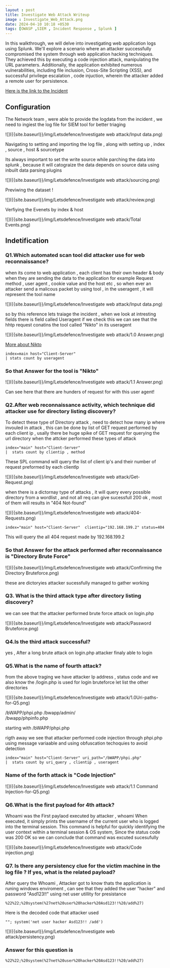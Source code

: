 ```yaml
---
layout : post
title: Investigate Web Attack Writeup
image : Investigate_Web_Attack.png
date: 2024-04-10 10:18 +0530
tags: [OWASP ,SIEM , Incident Response , Splunk ] 
---
```


In this walkthrough, we will delve into investigating web application logs using Splunk. We'll explore a scenario where an attacker successfully compromised the system through web application hacking techniques. They achieved this by executing a code injection attack, manipulating the URL parameters. Additionally, the application exhibited numerous vulnerabilities, including file inclusion, Cross-Site Scripting (XSS), and successful privilege escalation , code injuction, wherein the attacker added a remote user for persistence.  

[Here is the link to the Incident ](https://app.letsdefend.io/challenge/investigate-web-attack)

## Configuration

The Network team , were able to provide the logdata from the incident , we need to ingiest the log file for SIEM tool for better triaging 

![]({{site.baseurl}}/img/Letsdefence/Investigate web attack/Input data.png)

Navigating to setting and importing the log file , along with setting up , index , source , host & sourcetype 

Its always important to set the write source while parching the data into splunk , because it will catograize the data depends on source data using inbuilt data parsing plugins

![]({{site.baseurl}}/img/Letsdefence/Investigate web attack/sourcing.png)

Previwing the dataset !

![]({{site.baseurl}}/img/Letsdefence/Investigate web attack/review.png)

Verfiying the Evenets by index & host 

![]({{site.baseurl}}/img/Letsdefence/Investigate web attack/Total Events.png)

## Indetification 

### Q1.Which automated scan tool did attacker use for web reconnaissance? 

when its come to web application , each client has their own header & body when they are sending the data to the application for example Request method , user agent , cookie value and the host etc , so when ever an attacker send a malicous packet by using tool , in the useragent , it will represent the tool name 

![]({{site.baseurl}}/img/Letsdefence/Investigate web attack/Input data.png)

so by this reference lets traiage the incident , when we look at intresting fields there is field called Useragent if we check this we can see that the hhtp request conatins the tool called "Nikto" in its useragent 

![]({{site.baseurl}}/img/Letsdefence/Investigate web attack/1.0 Answer.png)

[More about Nikto ](https://github.com/sullo/nikto)

```
index=main host="Client-Server"
| stats count by useragent
 ```

### So that Answer for the tool is "Nikto" 

![]({{site.baseurl}}/img/Letsdefence/Investigate web attack/1.1 Answer.png) 

Can see here that there are hunders of request for with this user agent! 

### Q2.After web reconnaissance activity, which technique did attacker use for directory listing discovery?

To detect these type of Directory attack , need to detect how many ip where invouled in attack , this can be done by list of GET request performed by each client ip , usally there be huge spike of GET request for querying the url directory when the attcker performed these types of attack 

```
index="main" host="Client-Server" 
|  stats count by clientip , method
```

These SPL command will query the list of client ip's and their number of request preformed by each clientIp

![]({{site.baseurl}}/img/Letsdefence/Investigate web attack/Get-Request.png)

when there is a dictornay type of attacks , it will query every possible directory from a wordlist , and not all req can give sucessfull 200 ok , most of them will results in "404 Not-found" 

![]({{site.baseurl}}/img/Letsdefence/Investigate web attack/404-Requests.png)

```
index="main" host="Client-Server"  clientip="192.168.199.2" status=404
```

This will query the all 404 request made by 192.168.199.2 

### So that Answer for the attack performed after reconnaissance is "Directory Brute Force" 

![]({{site.baseurl}}/img/Letsdefence/Investigate web attack/Confirming the Directory Bruteforce.png) 

these are dictoryies attacker sucessfully managed to gather working 

### Q3. What is the third attack type after directory listing discovery?

we can see that the attacker performed brute force attack on login.php 

![]({{site.baseurl}}/img/Letsdefence/Investigate web attack/Password Bruteforce.png)

### Q4.Is the third attack successful?

yes , After a long brute attack on login.php attacker finaly able to login 

### Q5.What is the name of fourth attack?

from the above traging we have attacker Ip address , status code and we also know the /login.php is used for login bruteforce let list the other directories 

![]({{site.baseurl}}/img/Letsdefence/Investigate web attack/1.0Uri-paths-for-Q5.png)

/bWAPP/phpi.php	
/bwapp/admin/	
/bwapp/phpinfo.php

starting with /bWAPP/phpi.php 

rigth away we see that attacker performed code injection through phpi.php using message variaable and using obfuscation techoquies to avoid detection 

```
index="main" host="Client-Server" uri_path="/bWAPP/phpi.php" 
|  stats count by uri_query , clientip , useragent
```

### Name of the forth attack is "Code Injection"

![]({{site.baseurl}}/img/Letsdefence/Investigate web attack/1.1 Command Injection-for-Q5.png)

### Q6.What is the first payload for 4th attack?

Whoami was the First paylaod executed by attacker , whoami When executed, it simply prints the username of the current user who is logged into the terminal session. This command is helpful for quickly identifying the user context within a terminal session & OS system, Since the status code was 200 OK so we can conclude that command was excuted sucesufully 

![]({{site.baseurl}}/img/Letsdefence/Investigate web attack/Code injection.png)

### Q7. Is there any persistency clue for the victim machine in the log file ? If yes, what is the related payload?

After query the Whoami , Attacker got to know thats the application is runing windows enviroment , can see that they added the user "hacker" and password "Asd123!!" using net user utillity for presistance 

```
%22%22;%20system(%27net%20user%20hacker%20Asd123!!%20/add%27)
```
Here is the decoded code that attacker used 

```
""; system('net user hacker Asd123!! /add')
```

![]({{site.baseurl}}/img/Letsdefence/Investigate web attack/persistency.png)

### Answer for this question is 

```
%22%22;%20system(%27net%20user%20hacker%20Asd123!!%20/add%27)
```


